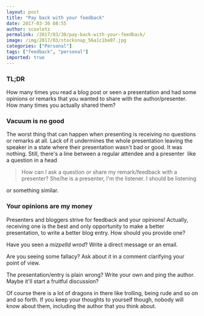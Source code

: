 ```yaml
---
layout: post
title: "Pay back with your feedback"
date: 2017-03-30 08:55
author: scooletz
permalink: /2017/03/30/pay-back-with-your-feedback/
image: /img/2017/03/stocksnap_56a1c1be07.jpg
categories: ["Personal"]
tags: ["feedback", "personal"]
imported: true
---
```


### TL;DR

How many times you read a blog post or seen a presentation and had some opinions or remarks that you wanted to share with the author/presenter. How many times you actually shared them?

### Vacuum is no good

The worst thing that can happen when presenting is receiving no questions or remarks at all. Lack of it undermines the whole presentation leaving the speaker in a state where their presentation wasn't bad or good. It was nothing. Still, there's a line between a regular attendee and a presenter  like a question in a head

> How can I ask a question or share my remark/feedback with a presenter? She/he is a presenter, I'm the listener. I should be listening

or something similar.

### Your opinions are my money

Presenters and bloggers strive for feedback and your opinions! Actually, receiving one is the best and only opportunity to make a better presentation, to write a better blog entry. How should you provide one?

Have you seen a *mizpelld wrod*? Write a direct message or an email.

Are you seeing some fallacy? Ask about it in a comment clarifying your point of view.

The presentation/entry is plain wrong? Write your own and ping the author. Maybe it'll start a fruitful discussion?

Of course there is a lot of dragons in there like trolling, being rude and so on and so forth. If you keep your thoughts to yourself though, nobody will know about them, including the author that you think about.

